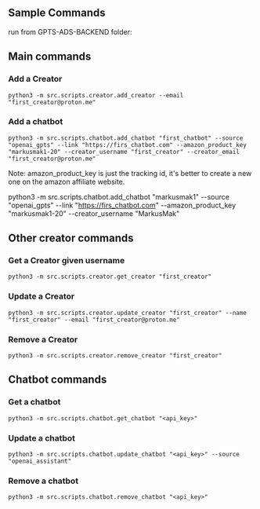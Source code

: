 ## Sample Commands
run from GPTS-ADS-BACKEND folder:

## Main commands

### Add a Creator 
```shell
python3 -m src.scripts.creator.add_creator --email "first_creator@proton.me"
```
### Add a chatbot
```shell
python3 -m src.scripts.chatbot.add_chatbot "first_chatbot" --source "openai_gpts" --link "https://firs_chatbot.com" --amazon_product_key "markusmak1-20" --creator_username "first_creator" --creator_email "first_creator@proton.me"
```
Note: amazon_product_key is just the tracking id, it's better to create a new one on the amazon affiliate website. 

python3 -m src.scripts.chatbot.add_chatbot "markusmak1" --source "openai_gpts" --link "https://firs_chatbot.com" --amazon_product_key "markusmak1-20" --creator_username "MarkusMak"


## Other creator commands

### Get a Creator given username
```shell
python3 -m src.scripts.creator.get_creator "first_creator"
```

### Update a Creator 
```shell
python3 -m src.scripts.creator.update_creator "first_creator" --name "first_creator" --email "first_creator@proton.me"
```

### Remove a Creator 
```shell
python3 -m src.scripts.creator.remove_creator "first_creator"
```


## Chatbot commands



### Get a chatbot
```shell
python3 -m src.scripts.chatbot.get_chatbot "<api_key>"
```

### Update a chatbot
```shell
python3 -m src.scripts.chatbot.update_chatbot "<api_key>" --source "openai_assistant"
```

### Remove a chatbot
```shell
python3 -m src.scripts.chatbot.remove_chatbot "<api_key>"
```